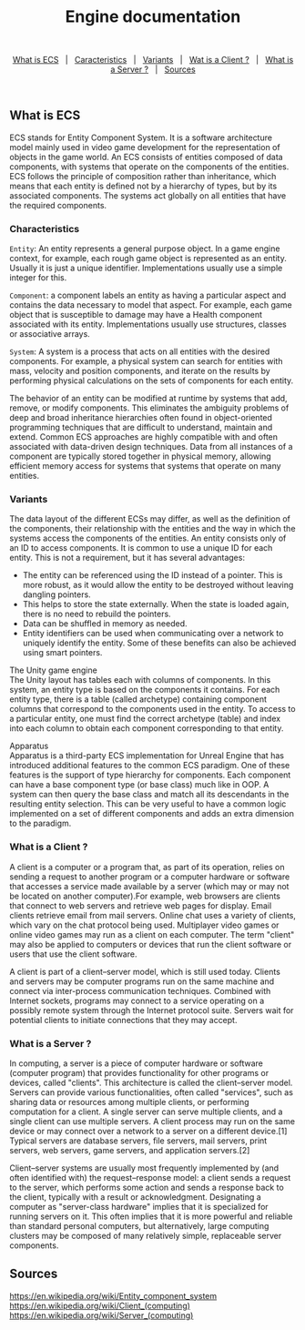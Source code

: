 <h1 align="center"> Engine documentation </h1>

<br>

<p align="center">
  <a href="#what-is-ecs?">What is ECS</a> &#xa0; | &#xa0;
  <a href="#caracteristics">Caracteristics</a> &#xa0; | &#xa0;
  <a href="#variants">Variants</a> &#xa0; | &#xa0;
  <a href="#what-is-a-client-?">Wat is a Client ?</a> &#xa0; | &#xa0;
  <a href="#what is a server?">What is a Server ?</a> &#xa0; | &#xa0;
  <a href="#sources">Sources</a>
</p>

<br>

## What is ECS ##

ECS stands for Entity Component System. It is a software architecture model mainly used in video game development for the representation of objects in the game world. An ECS consists of entities composed of data components, with systems that operate on the components of the entities.
ECS follows the principle of composition rather than inheritance, which means that each entity is defined not by a hierarchy of types, but by its associated components. The systems act globally on all entities that have the required components.

### Characteristics ###
   `Entity`: An entity represents a general purpose object. In a game engine context, for example, each rough game object is represented as an entity. Usually it is just a unique identifier. Implementations usually use a simple integer for this.

   `Component`: a component labels an entity as having a particular aspect and contains the data necessary to model that aspect. For example, each game object that is susceptible to damage may have a Health component associated with its entity. Implementations usually use
   structures, classes or associative arrays.

   `System`: A system is a process that acts on all entities with the desired components. For example, a physical system can search for entities with mass, velocity and position components, and iterate on the results by performing physical calculations on the sets of components for each entity.

   The behavior of an entity can be modified at runtime by systems that add, remove, or modify components. This eliminates the ambiguity problems of deep and broad inheritance hierarchies often found in object-oriented programming techniques that are difficult to understand, maintain
   and extend. Common ECS approaches are highly compatible with and often associated with data-driven design techniques. Data from all instances of a component are typically stored together in physical memory, allowing efficient memory access for systems that
   systems that operate on many entities.

 ### Variants ###
   The data layout of the different ECSs may differ, as well as the definition of the components, their relationship with the entities and the way in which the systems access the components of the entities.
    An entity consists only of an ID to access components. It is common to use a unique ID for each entity. This is not a requirement, but it has several advantages:

- The entity can be referenced using the ID instead of a pointer. This is more robust, as it would allow the entity to be destroyed without leaving dangling pointers.
- This helps to store the state externally. When the state is loaded again, there is no need to rebuild the pointers.
- Data can be shuffled in memory as needed.
- Entity identifiers can be used when communicating over a network to uniquely identify the entity. Some of these benefits can also be achieved using smart pointers.

The Unity game engine <br>
    The Unity layout has tables each with columns of components. In this system, an entity type is based on the components it contains. For each entity type, there is a table (called archetype) containing component columns that correspond to the components used in the entity. To access to a particular entity, one must find the correct archetype (table) and index into each column to obtain each component corresponding to that entity.

Apparatus <br>
    Apparatus is a third-party ECS implementation for Unreal Engine that has introduced additional features to the common ECS paradigm. One of these features is the support of type hierarchy for components. Each component can have a base component type (or base class) much like in OOP. A system can then query the base class and match all its descendants in the resulting entity selection. This can be very useful to have a common logic implemented on a set of different components and adds an extra dimension to the paradigm.

### What is a Client ? ###
A client is a computer or a program that, as part of its operation, relies on sending a request to another program or a computer hardware or software that accesses a service made available by a server (which may or may not be located on another computer).For example, web browsers are clients that connect to web servers and retrieve web pages for display. Email clients retrieve email from mail servers. Online chat uses a variety of clients, which vary on the chat protocol being used. Multiplayer video games or online video games may run as a client on each computer. The term "client" may also be applied to computers or devices that run the client software or users that use the client software.

A client is part of a client–server model, which is still used today. Clients and servers may be computer programs run on the same machine and connect via inter-process communication techniques. Combined with Internet sockets, programs may connect to a service operating on a possibly remote system through the Internet protocol suite. Servers wait for potential clients to initiate connections that they may accept.

### What is a Server ? ###

In computing, a server is a piece of computer hardware or software (computer program) that provides functionality for other programs or devices, called "clients". This architecture is called the client–server model. Servers can provide various functionalities, often called "services", such as sharing data or resources among multiple clients, or performing computation for a client. A single server can serve multiple clients, and a single client can use multiple servers. A client process may run on the same device or may connect over a network to a server on a different device.[1] Typical servers are database servers, file servers, mail servers, print servers, web servers, game servers, and application servers.[2]

Client–server systems are usually most frequently implemented by (and often identified with) the request–response model: a client sends a request to the server, which performs some action and sends a response back to the client, typically with a result or acknowledgment. Designating a computer as "server-class hardware" implies that it is specialized for running servers on it. This often implies that it is more powerful and reliable than standard personal computers, but alternatively, large computing clusters may be composed of many relatively simple, replaceable server components.


## Sources ##
https://en.wikipedia.org/wiki/Entity_component_system<br>
https://en.wikipedia.org/wiki/Client_(computing)<br>
https://en.wikipedia.org/wiki/Server_(computing)<br>